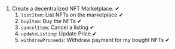 1. Create a decentralized NFT Marketplace. ✔
    1. `listItem`: List NFTs on the marketplace ✔
    2. `buyItem`: Buy the NFTs ✔
    3. `cancelItem`: Cancel a listing ✔
    4. `updateListing`: Update Price ✔
    5. `withdrawProceeds`: Withdraw payment for my bought NFTs ✔